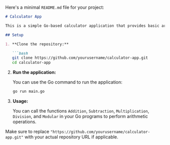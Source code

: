 Here's a minimal `README.md` file for your project:

```markdown
# Calculator App

This is a simple Go-based calculator application that provides basic arithmetic operations: addition, subtraction, multiplication, division, and modular division.

## Setup

1. **Clone the repository:**

   ```bash
   git clone https://github.com/yourusername/calculator-app.git
   cd calculator-app
   ```

2. **Run the application:**

   You can use the Go command to run the application:

   ```bash
   go run main.go
   ```

3. **Usage:**

   You can call the functions `Addition`, `Subtraction`, `Multiplication`, `Division`, and `Modular` in your Go programs to perform arithmetic operations.


Make sure to replace `"https://github.com/yourusername/calculator-app.git"` with your actual repository URL if applicable.
```
